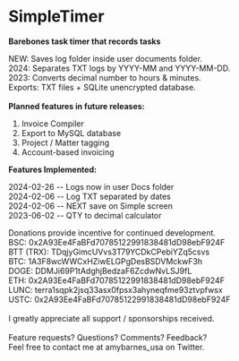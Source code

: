 # SimpleTimer
<b>Barebones task timer that records tasks</b><br>

NEW: Saves log folder inside user documents folder. <br>
2024: Separates TXT logs by YYYY-MM and YYYY-MM-DD. <br>
2023: Converts decimal number to hours & minutes. <br>
Exports: TXT files + SQLite unencrypted database.<br>
<br>
<b>Planned features in future releases:</b>
1.  Invoice Compiler
2.  Export to MySQL database
3.  Project / Matter tagging
4.  Account-based invoicing

<b>Features Implemented:</b><p>
2024-02-26 -- Logs now in user Docs folder <br>
2024-02-06 -- Log TXT separated by dates <br>
2024-02-06 -- NEXT save on Simple screen <br>
2023-06-02 -- QTY to decimal calculator <br>

Donations provide incentive for continued development. <br>
BSC: 0x2A93Ee4FaBFd70785122991838481dD98ebF924F <br>
BTT (TRX): TDqjyGimcUVvs3T79YCDkCPebiYZq5csvs <br>
BTC: 1A3F8wcWWCxHZiwELGPgDesBSDVMckwF3h <br>
DOGE: DDMJi69P1tAdghjBedzaF6ZcdwNvLSJ9fL <br>
ETH: 0x2A93Ee4FaBFd70785122991838481dD98ebF924F <br>
LUNC: terra1sqpk2jsq33asx0fpsx3ahyneqfme93ztvpfwsx <br>
USTC: 0x2A93Ee4FaBFd70785122991838481dD98ebF924F <br>
<br>
I greatly appreciate all support / sponsorships received.<br>
<br>
Feature requests?  Questions?  Comments?  Feedback?<br>
Feel free to contact me at amybarnes_usa on Twitter.
